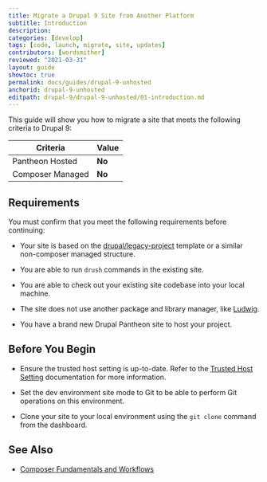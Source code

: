 ```yaml
---
title: Migrate a Drupal 9 Site from Another Platform
subtitle: Introduction
description: 
categories: [develop]
tags: [code, launch, migrate, site, updates]
contributors: [wordsmither]
reviewed: "2021-03-31"
layout: guide
showtoc: true
permalink: docs/guides/drupal-9-unhosted
anchorid: drupal-9-unhosted
editpath: drupal-9/drupal-9-unhosted/01-introduction.md
---
```


This guide will show you how to migrate a site that meets the following criteria to Drupal 9:

|Criteria|Value
|---|---
|Pantheon Hosted| **No**
|Composer Managed| **No**

## Requirements

You must confirm that you meet the following requirements before continuing:

- Your site is based on the [drupal/legacy-project](https://github.com/drupal/legacy-project/blob/9.1.x/composer.json) template or a similar non-composer managed structure.

- You are able to run `drush` commands in the existing site.

- You are able to check out your existing site codebase into your local machine.

- The site does not use another package and library manager, like [Ludwig](https://www.drupal.org/project/ludwig).

- You have a brand new Drupal Pantheon site to host your project.

## Before You Begin

- Ensure the trusted host setting is up-to-date. Refer to the [Trusted Host Setting](/settings-php#trusted-host-setting) documentation for more information.

- Set the dev environment site mode to Git to be able to perform Git operations on this environment.

- Clone your site to your local environment using the `git clone` command from the dashboard.

## See Also

- [Composer Fundamentals and Workflows](/guides/composer)
